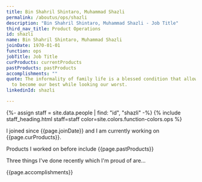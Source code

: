 ```yaml
---
title: Bin Shahril Shintaro, Muhammad Shazli
permalink: /aboutus/ops/shazli
description: "Bin Shahril Shintaro, Muhammad Shazli - Job Title"
third_nav_title: Product Operations
id: shazli
name: Bin Shahril Shintaro, Muhammad Shazli
joinDate: 1970-01-01
function: ops
jobTitle: Job Title
curProducts: currentProducts
pastProducts: pastProducts
accomplishments: ""
quote: The informality of family life is a blessed condition that allows us all
  to become our best while looking our worst.
linkedinId: shazli

---
```


{%- assign staff = site.data.people | find: "id", "shazli" -%}
{% include staff_heading.html staff=staff color=site.colors.function-colors.ops %}

<p>I joined since {{page.joinDate}} and I am currently working on {{page.curProducts}}.</p>

<p>Products I worked on before include {{page.pastProducts}}</p>

<p>Three things I've done recently which I'm proud of are...</p>
{{page.accomplishments}}
